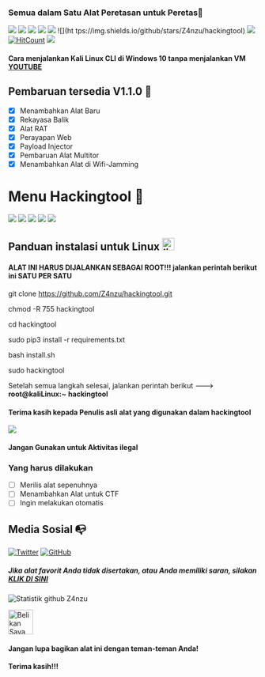 ### Semua dalam Satu Alat Peretasan untuk Peretas🥇
![](https://img.shields.io/github/license/Z4nzu/hackingtool)
![](https://img.shields.io/github/issues/Z4nzu/hackingtool)
![](https://img.shields.io/github/issues-closed/Z4nzu/hackingtool)
![](https://img.shields.io/badge/Python-3-blue)
![](https://img.shields.io/github/forks/Z4nzu/hackingtool)
![](ht tps://img.shields.io/github/stars/Z4nzu/hackingtool)
![](https://img.shields.io/github/last-commit/Z4nzu/hackingtool)
[![HitCount](http://hits.dwyl.com/Z4nzu/hackingtool.svg)](http://hits.dwyl.com/Z4nzu/hackingtool)
![](https://img.shields.io/badge/platform-Linux%20%7C%20KaliLinux%20%7C%20ParrotOs-blue)

#### Cara menjalankan Kali Linux CLI di Windows 10 tanpa menjalankan VM [YOUTUBE](https://youtu.be/BsFhpIDcd9I)

## Pembaruan tersedia V1.1.0 🚀
- [x] Menambahkan Alat Baru
- [x] Rekayasa Balik
- [x] Alat RAT
- [x] Perayapan Web
- [x] Payload Injector
- [x] Pembaruan Alat Multitor
- [X] Menambahkan Alat di Wifi-Jamming

# Menu Hackingtool 🧰

![](https://github.com/Z4nzu/hackingtool/blob/master/images/A00.png)
![](https://github.com/Z4nzu/hackingtool/blob/master/images/A0.png)
![](https://github.com/Z4nzu/hackingtool/blob/master/images/A1.png)
![](https://github.com/Z4nzu/hackingtool/blob/master/images/A2.png)
![](https://github.com/Z4nzu/hackingtool/blob/master/images/A4.png)

## Panduan instalasi untuk Linux <img src="https://konpa.github.io/devicon/devicon.git/icons/linux/linux-original.svg" alt="linux" width="25" height="25"/></p><p align="center">

#### ALAT INI HARUS DIJALANKAN SEBAGAI ROOT!!! jalankan perintah berikut ini SATU PER SATU

git clone https://github.com/Z4nzu/hackingtool.git

chmod -R 755 hackingtool

cd hackingtool

sudo pip3 install -r requirements.txt

bash install.sh

sudo hackingtool

Setelah semua langkah selesai, jalankan perintah berikut ---> **root@kaliLinux:~** **hackingtool**

#### Terima kasih kepada Penulis asli alat yang digunakan dalam hackingtool

<img src ="https://img.shields.io/badge/Important-notice-red" />
<h4>Jangan Gunakan untuk Aktivitas ilegal</h4>

### Yang harus dilakukan
- [ ] Merilis alat sepenuhnya
- [ ] Menambahkan Alat untuk CTF
- [ ] Ingin melakukan otomatis

## Media Sosial :mailbox_with_no_mail:
[![Twitter](https://img.shields.io/twitter/url?color=%231DA1F2&label=follow&logo=twitter&logoColor=%231DA1F2&style=flat-square&url=https%3A%2F%2Fwww.reddit.com%2Fuser%2FFatChicken277)](https://twitter.com/_Zinzu07)
[![GitHub](https://img.shields.io/badge/-GitHub-181717?style=flat-square&logo=github&link=https://github.com/Z4nzu/)](https://github.com/Z4nzu/)
##### Jika alat favorit Anda tidak disertakan, atau Anda memiliki saran, silakan [KLIK DI SINI](https://forms.gle/b235JoCKyUq5iM3t8)
![Statistik github Z4nzu](https://github-readme-stats.vercel.app/api?username=Z4nzu&show_icons=true&title_color=fff&icon_color=79ff97&text_color=9f9f9f&bg_color=151515)

<a href="https://www.buymeacoffee.com/Zinzu" target="_blank"><img src="https://cdn.buymeacoffee.com/buttons/arial-yellow.png" alt="Belikan Saya Kopi" style="height: 50px !important;width: 50px !important;"></a>

#### Jangan lupa bagikan alat ini dengan teman-teman Anda!
#### Terima kasih!!!